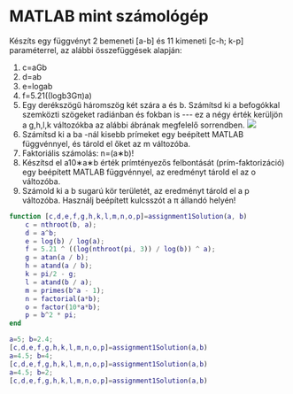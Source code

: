 # MATLAB mint számológép

Készíts egy függvényt 2 bemeneti \[a-b\] és 11 kimeneti \[c-h; k-p\] paraméterrel, az alábbi összefüggések alapján:

1.  c\=aGb
2.  d\=ab
3.  e\=logab
4.  f\=5.21((logb3Gπ)a)
5.  Egy derékszögű háromszög két szára a és b. Számítsd ki a befogókkal szemközti szögeket radiánban és fokban is --- ez a négy érték kerüljön a g,h,l,k változókba az alábbi ábrának megfelelő sorrendben. ![](https://lcms-files.mathworks.com/content/images/72422e5e-d1f1-4a4f-931a-320a96ebbe0c.png)
6.  Számítsd ki a ba -nál kisebb prímeket egy beépített MATLAB függvénnyel, és tárold el őket az m változóba.
7.  Faktoriális számolás: n\=(a∗b)!
8.  Készítsd el a10∗a∗b érték prímtényezős felbontását (prím-faktorizáció) egy beépített MATLAB függvénnyel, az eredményt tárold el az o változóba.
9.  Számold ki a b sugarú kör területét, az eredményt tárold el a p változóba. Használj beépített kulcsszót a π állandó helyén!


```matlab
function [c,d,e,f,g,h,k,l,m,n,o,p]=assignment1Solution(a, b)
    c = nthroot(b, a);
    d = a^b;
    e = log(b) / log(a);
    f = 5.21 ^ ((log(nthroot(pi, 3)) / log(b)) ^ a);
    g = atan(a / b);
    h = atand(a / b);
    k = pi/2 - g;
    l = atand(b / a);
    m = primes(b^a - 1);
    n = factorial(a*b);
    o = factor(10*a*b);
    p = b^2 * pi;
end
```

```matlab
a=5; b=2.4;
[c,d,e,f,g,h,k,l,m,n,o,p]=assignment1Solution(a,b)
a=4.5; b=4;
[c,d,e,f,g,h,k,l,m,n,o,p]=assignment1Solution(a,b)
a=4.5; b=2;
[c,d,e,f,g,h,k,l,m,n,o,p]=assignment1Solution(a,b)
```
